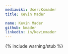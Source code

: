 ```yaml
---
mediawiki: User:Ksmader
title: Kevin Mader

name: Kevin Mader
github: kmader
linkedin: in/kevinmader
---
```

{% include warning/stub %}

